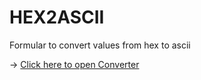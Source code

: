 # HEX2ASCII
Formular to convert values from hex to ascii 


-> [Click here to open Converter](https://htmlpreview.github.io/?https://github.com/mariusbiller/HEX2ASCII/blob/master/HEX2ASCII.html)
